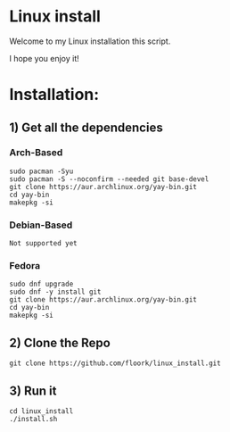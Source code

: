 # Linux install

Welcome to my Linux installation this script.

I hope you enjoy it!

# Installation:
## 1) Get all the dependencies
### Arch-Based
```
sudo pacman -Syu
sudo pacman -S --noconfirm --needed git base-devel
git clone https://aur.archlinux.org/yay-bin.git
cd yay-bin
makepkg -si
```
### Debian-Based
```
Not supported yet
```
### Fedora
```
sudo dnf upgrade
sudo dnf -y install git
git clone https://aur.archlinux.org/yay-bin.git
cd yay-bin
makepkg -si
```
## 2) Clone the Repo
```
git clone https://github.com/floork/linux_install.git
```
## 3) Run it
```
cd linux_install
./install.sh
```
